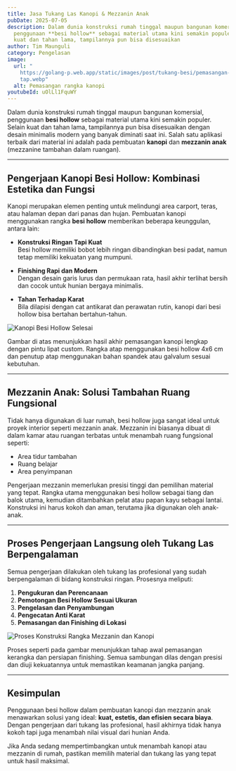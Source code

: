 ```yaml
---
title: Jasa Tukang Las Kanopi & Mezzanin Anak
pubDate: 2025-07-05
description: Dalam dunia konstruksi rumah tinggal maupun bangunan komersial,
  penggunaan **besi hollow** sebagai material utama kini semakin populer. Selain
  kuat dan tahan lama, tampilannya pun bisa disesuaikan
author: Tim Maunguli
category: Pengelasan
image:
  url: "
    https://golang-p.web.app/static/images/post/tukang-besi/pemasangan-rangka-a\
    tap.webp"
  alt: Pemasangan rangka kanopi
youtubeId: uOlLl1FquWY
---
```



Dalam dunia konstruksi rumah tinggal maupun bangunan komersial, penggunaan **besi hollow** sebagai material utama kini semakin populer. Selain kuat dan tahan lama, tampilannya pun bisa disesuaikan dengan desain minimalis modern yang banyak diminati saat ini. Salah satu aplikasi terbaik dari material ini adalah pada pembuatan **kanopi** dan **mezzanin anak** (mezzanine tambahan dalam ruangan).

---

## Pengerjaan Kanopi Besi Hollow: Kombinasi Estetika dan Fungsi

Kanopi merupakan elemen penting untuk melindungi area carport, teras, atau halaman depan dari panas dan hujan. Pembuatan kanopi menggunakan rangka **besi hollow** memberikan beberapa keunggulan, antara lain:

- **Konstruksi Ringan Tapi Kuat**  
  Besi hollow memiliki bobot lebih ringan dibandingkan besi padat, namun tetap memiliki kekuatan yang mumpuni.

- **Finishing Rapi dan Modern**  
  Dengan desain garis lurus dan permukaan rata, hasil akhir terlihat bersih dan cocok untuk hunian bergaya minimalis.

- **Tahan Terhadap Karat**  
  Bila dilapisi dengan cat antikarat dan perawatan rutin, kanopi dari besi hollow bisa bertahan bertahun-tahun.

![Kanopi Besi Hollow Selesai](https://golang-p.web.app/static/images/post/tukang-besi/kanopi-jadi.webp)

Gambar di atas menunjukkan hasil akhir pemasangan kanopi lengkap dengan pintu lipat custom. Rangka atap menggunakan besi hollow 4x6 cm dan penutup atap menggunakan bahan spandek atau galvalum sesuai kebutuhan.

---

## Mezzanin Anak: Solusi Tambahan Ruang Fungsional

Tidak hanya digunakan di luar rumah, besi hollow juga sangat ideal untuk proyek interior seperti mezzanin anak. Mezzanin ini biasanya dibuat di dalam kamar atau ruangan terbatas untuk menambah ruang fungsional seperti:

- Area tidur tambahan
- Ruang belajar
- Area penyimpanan

Pengerjaan mezzanin memerlukan presisi tinggi dan pemilihan material yang tepat. Rangka utama menggunakan besi hollow sebagai tiang dan balok utama, kemudian ditambahkan pelat atau papan kayu sebagai lantai. Konstruksi ini harus kokoh dan aman, terutama jika digunakan oleh anak-anak.

---

##  Proses Pengerjaan Langsung oleh Tukang Las Berpengalaman

Semua pengerjaan dilakukan oleh tukang las profesional yang sudah berpengalaman di bidang konstruksi ringan. Prosesnya meliputi:

1. **Pengukuran dan Perencanaan**
2. **Pemotongan Besi Hollow Sesuai Ukuran**
3. **Pengelasan dan Penyambungan**
4. **Pengecatan Anti Karat**
5. **Pemasangan dan Finishing di Lokasi**

![Proses Konstruksi Rangka Mezzanin dan Kanopi](https://golang-p.web.app/static/images/post/tukang-besi/rangka-kanopi.webp)

Proses seperti pada gambar menunjukkan tahap awal pemasangan kerangka dan persiapan finishing. Semua sambungan dilas dengan presisi dan diuji kekuatannya untuk memastikan keamanan jangka panjang.

---

##  Kesimpulan

Penggunaan besi hollow dalam pembuatan kanopi dan mezzanin anak menawarkan solusi yang ideal: **kuat, estetis, dan efisien secara biaya**. Dengan pengerjaan dari tukang las profesional, hasil akhirnya tidak hanya kokoh tapi juga menambah nilai visual dari hunian Anda.

Jika Anda sedang mempertimbangkan untuk menambah kanopi atau mezzanin di rumah, pastikan memilih material dan tukang las yang tepat untuk hasil maksimal.
